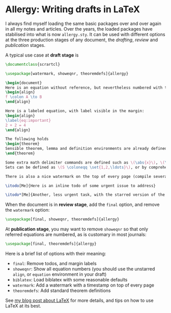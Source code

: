 Allergy: Writing drafts in LaTeX
=================================

I always find myself loading the same basic packages over and over again in all my notes and articles.  Over the years, the loaded packages have stabilised into what is now `allergy.sty`.  It can be used with different options at the three production stages of any document, the *drafting*, *review* and *publication* stages.

A typical use case at **draft stage** is

```latex
\documentclass{scrartcl}

\usepackage[watermark, showeqnr, theoremdefs]{allergy}

\begin{document}
Here is an equation without reference, but nevertheless numbered with the \texttt{showeqnr} option on:
\begin{align}
f \colon A \to B
\end{align}

Here is a labeled equation, with label visible in the margin:
\begin{align}
\label{eq:important}
2 + 2 = 4
\end{align}

The following holds
\begin{theorem}
Sensible theorem, lemma and definition environments are already defined.
\end{theorem}

Some extra math delimiter commands are defined such as \(\abs{x}\), \(\norm{x}\), or \(\pairing{\omega}{X}\).
Sets can be defined as \(S \coloneqq \set{1,2,\ldots}\), or by comprehension as \(S' \coloneqq \setc{i \in S}{i \leq 10}\).

There is also a nice watermark on the top of every page (compile several times).

\itodo[Me]{Here is an inline todo of some urgent issue to address}

\itodo*[Me]{Another, less urgent task, with the starred version of the \texttt{itodo} command.}
```

When the document is in **review stage**, add the `final` option, and remove the `watermark` option:

```latex
\usepackage[final, showeqnr, theoremdefs]{allergy}
```

At **publication stage**, you may want to remove `showeqnr` so that only referred equations are numbered, as is customary in most journals:
```latex
\usepackage[final, theoremdefs]{allergy}
```

Here is a brief list of options with their meaning:

* `final`: Remove todos, and margin labels
* `showeqnr`: Show all equation numbers (you should use the unstarred `align`, or `equation` environment in your draft)
* `biblatex`: Load biblatex with some reasonable defaults
* `watermark`: Add a watermark with a timestamp on top of every page
* `theoremdefs`: Add standard theorem definitions

See [my blog post about LaTeX](https://www.olivierverdier.com/posts/2013/07/15/modern-latex/) for more details, and tips on how to use LaTeX at its best.
